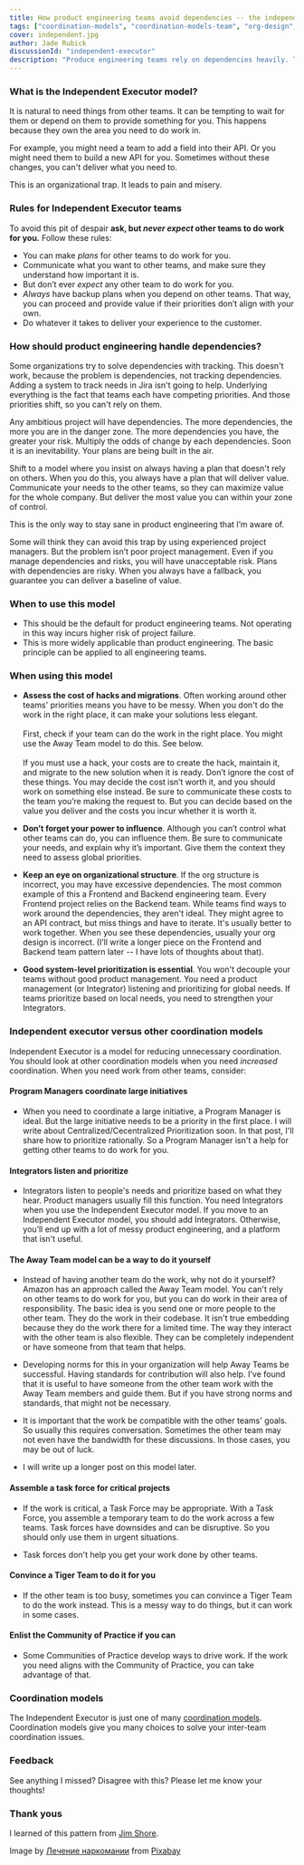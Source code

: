 ```yaml
---
title: How product engineering teams avoid dependencies -- the independent executor model
tags: ["coordination-models", "coordination-models-team", "org-design", "delivery", "velocity", "product-engineering"]
cover: independent.jpg
author: Jade Rubick
discussionId: "independent-executor"
description: "Produce engineering teams rely on dependencies heavily. They shouldn't. This post argues that product engineering teams (and all teams really) should instead operate using the 'independent executor model'."
---
```


<re-img src="independent.jpg"></re-img>

### What is the Independent Executor model?

It is natural to need things from other teams. It can be tempting to wait for them or depend on them to provide something for you. This happens because they own the area you need to do work in. 

For example, you might need a team to add a field into their API. Or you might need them to build a new API for you. Sometimes without these changes, you can't deliver what you need to. 

This is an organizational trap. It leads to pain and misery.


### Rules for Independent Executor teams

To avoid this pit of despair **ask, but _never expect_ other teams to do work for you.** Follow these rules:

* You can make _plans_ for other teams to do work for you. 
* Communicate what you want to other teams, and make sure they understand how important it is.
* But don’t ever _expect_ any other team to do work for you.
* _Always_ have backup plans when you depend on other teams. That way, you can proceed and provide value if their priorities don’t align with your own.
* Do whatever it takes to deliver your experience to the customer. 


### How should product engineering handle dependencies? 

Some organizations try to solve dependencies with tracking. This doesn't work, because the problem is dependencies, not tracking dependencies. Adding a system to track needs in Jira isn't going to help. Underlying everything is the fact that teams each have competing priorities. And those priorities shift, so you can't rely on them.

Any ambitious project will have dependencies. The more dependencies, the more you are in the danger zone. The more dependencies you have, the greater your risk. Multiply the odds of change by each dependencies. Soon it is an inevitability. Your plans are being built in the air.

Shift to a model where you insist on always having a plan that doesn't rely on others. When you do this, you always have a plan that will deliver value. Communicate your needs to the other teams, so they can maximize value for the whole company. But deliver the most value you can within your zone of control. 

This is the only way to stay sane in product engineering that I’m aware of.

Some will think they can avoid this trap by using experienced project managers. But the problem isn’t poor project management. Even if you manage dependencies and risks, you will have unacceptable risk. Plans with dependencies are risky. When you always have a fallback, you guarantee you can deliver a baseline of value. 


### When to use this model

* This should be the default for product engineering teams. Not operating in this way incurs higher risk of project failure.
* This is more widely applicable than product engineering. The basic principle can be applied to all engineering teams.  


### When using this model

* **Assess the cost of hacks and migrations**. Often working around other teams' priorities means you have to be messy. When you don't do the work in the right place, it can make your solutions less elegant. \
\
First, check if your team can do the work in the right place. You might use the Away Team model to do this. See below.\
\
If you must use a hack, your costs are to create the hack, maintain it, and migrate to the new solution when it is ready. Don’t ignore the cost of these things. You may decide the cost isn’t worth it, and you should work on something else instead. Be sure to communicate these costs to the team you’re making the request to. But you can decide based on the value you deliver and the costs you incur whether it is worth it. 

* **Don’t forget your power to influence**. Although you can’t control what other teams can do, you can influence them. Be sure to communicate your needs, and explain why it’s important. Give them the context they need to assess global priorities. 

* **Keep an eye on organizational structure**. If the org structure is incorrect, you may have excessive dependencies. The most common example of this a Frontend and Backend engineering team. Every Frontend project relies on the Backend team. While teams find ways to work around the dependencies, they aren't ideal. They might agree to an API contract, but miss things and have to iterate. It's usually better to work together. When you see these dependencies, usually your org design is incorrect. (I’ll write a longer piece on the Frontend and Backend team pattern later -- I have lots of thoughts about that).  

* **Good system-level prioritization is essential**. You won't decouple your teams without good product management. You need a product management (or Integrator) listening and prioritizing for global needs. If teams prioritize based on local needs, you need to strengthen your Integrators.


### Independent executor versus other coordination models

Independent Executor is a model for reducing unnecessary coordination. You should look at other coordination models when you need _increased_ coordination. When you need work from other teams, consider:

#### Program Managers coordinate large initiatives

* When you need to coordinate a large initiative, a Program Manager is ideal. But the large initiative needs to be a priority in the first place. I will write about Centralized/Cecentralized Prioritization soon. In that post, I'll share how to prioritize rationally. So a Program Manager isn't a help for getting other teams to do work for you.


#### Integrators listen and prioritize

* Integrators listen to people's needs and prioritize based on what they hear. Product managers usually fill this function. You need Integrators when you use the Independent Executor model. If you move to an Independent Executor model, you should add Integrators. Otherwise, you’ll end up with a lot of messy product engineering, and a platform that isn't useful. 

#### The Away Team model can be a way to do it yourself

* Instead of having another team do the work, why not do it yourself? Amazon has an approach called the Away Team model. You can't rely on other teams to do work for you, but you can do work in their area of responsibility. The basic idea is you send one or more people to the other team. They do the work in their codebase. It isn't true embedding because they do the work there for a limited time. The way they interact with the other team is also flexible. They can be completely independent or have someone from that team that helps.

* Developing norms for this in your organization will help Away Teams be successful. Having standards for contribution will also help. I've found that it is useful to have someone from the other team work with the Away Team members and guide them. But if you have strong norms and standards, that might not be necessary.

* It is important that the work be compatible with the other teams' goals. So usually this requires conversation. Sometimes the other team may not even have the bandwidth for these discussions. In those cases, you may be out of luck.

* I will write up a longer post on this model later. 

#### Assemble a task force for critical projects

* If the work is critical, a Task Force may be appropriate. With a Task Force, you assemble a temporary team to do the work across a few teams. Task forces have downsides and can be disruptive. So you should only use them in urgent situations. 

* Task forces don't help you get your work done by other teams. 

#### Convince a Tiger Team to do it for you

* If the other team is too busy, sometimes you can convince a Tiger Team to do the work instead. This is a messy way to do things, but it can work in some cases.

#### Enlist the Community of Practice if you can

* Some Communities of Practice develop ways to drive work. If the work you need aligns with the Community of Practice, you can take advantage of that. 

### Coordination models

The Independent Executor is just one of many [coordination models](/coordination-models). Coordination models give you many choices to solve your inter-team coordination issues.


### Feedback

See anything I missed? Disagree with this? Please let me know your thoughts! 

### Thank yous

I learned of this pattern from [Jim Shore](https://www.jamesshore.com). 

Image by <a href="https://pixabay.com/users/lechenie-narkomanii-3764644/?utm_source=link-attribution&amp;utm_medium=referral&amp;utm_campaign=image&amp;utm_content=1886383">Лечение наркомании</a> from <a href="https://pixabay.com/?utm_source=link-attribution&amp;utm_medium=referral&amp;utm_campaign=image&amp;utm_content=1886383">Pixabay</a>